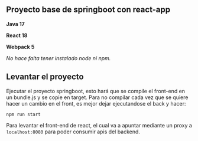 ## Proyecto base de springboot con react-app

**Java 17**

**React 18**

**Webpack 5**

*No hace falta tener instalado node ni npm.*

## Levantar el proyecto

Ejecutar el proyecto springboot, esto hará que se compile el front-end en un bundle.js y se copie en target. Para
no compilar cada vez que se quiere hacer un cambio en el front, es mejor dejar ejecutandose el back y hacer:

```npm run start```

Para levantar el front-end de react, el cual va a apuntar mediante un proxy a ``` localhost:8080``` para poder consumir apis del backend.